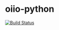 # oiio-python

[![Build Status](https://fredrikaverpil.visualstudio.com/oiio-python/_apis/build/status/oiio-python-CI?branchName=master)](https://fredrikaverpil.visualstudio.com/oiio-python/_build/latest?definitionId=5?branchName=master)